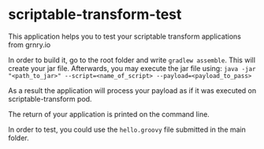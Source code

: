 # scriptable-transform-test
This application helps you to test your scriptable transform applications from grnry.io

In order to build it, go to the root folder and write ``gradlew assemble``. This will create your jar file. Afterwards, you may execute the jar file using:
``java -jar "<path_to_jar>" --script=<name_of_script> --payload=<payload_to_pass>``

As a result the application will process your payload as if it was executed on scriptable-transform pod.

The return of your application is printed on the command line.

In order to test, you could use the ``hello.groovy`` file submitted in the main folder.
